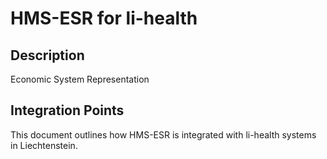 # HMS-ESR for li-health

## Description

Economic System Representation

## Integration Points

This document outlines how HMS-ESR is integrated with li-health systems in Liechtenstein.
